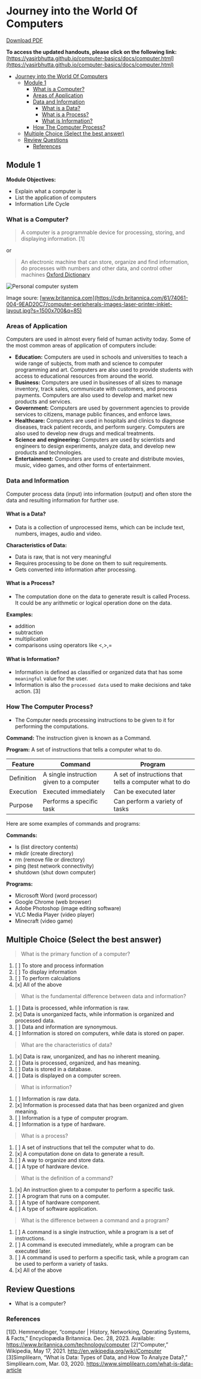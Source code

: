 
# Journey into the World Of Computers

[Download PDF](https://yasirbhutta.github.io/computer-basics/docs/computer.pdf)

**To access the updated handouts, please click on the following link:**
[https://yasirbhutta.github.io/computer-basics/docs/computer.html](https://yasirbhutta.github.io/computer-basics/docs/computer.html)

- [Journey into the World Of Computers](#journey-into-the-world-of-computers)
  - [Module 1](#module-1)
    - [What is a Computer?](#what-is-a-computer)
    - [Areas of Application](#areas-of-application)
    - [Data and Information](#data-and-information)
      - [What is a Data?](#what-is-a-data)
      - [What is a Process?](#what-is-a-process)
      - [What is Information?](#what-is-information)
    - [How The Computer Process?](#how-the-computer-process)
  - [Multiple Choice (Select the best answer)](#multiple-choice-select-the-best-answer)
  - [Review Questions](#review-questions)
    - [References](#references)

## Module 1

**Module Objectives:**

- Explain what a computer is
- List the application of computers
- Information Life Cycle

### What is a Computer?

> A computer is a programmable device for processing, storing, and displaying information. [1]

or

> An electronic machine that can store, organize and find information, do processes with numbers and other data, and control other machines [Oxford Dictionary](https://www.oxfordlearnersdictionaries.com/definition/english/computer)

![Personal computer system](https://cdn.britannica.com/61/74061-004-9EAD20C7/computer-peripherals-images-laser-printer-inkjet-layout.jpg?s=1500x700&q=85)

Image soure: [www.britannica.com](https://cdn.britannica.com/61/74061-004-9EAD20C7/computer-peripherals-images-laser-printer-inkjet-layout.jpg?s=1500x700&q=85)

### Areas of Application

Computers are used in almost every field of human activity today. Some of the most common areas of application of computers include:

- **Education:** Computers are used in schools and universities to teach a wide range of subjects, from math and science to computer programming and art. Computers are also used to provide students with access to educational resources from around the world.
- **Business:** Computers are used in businesses of all sizes to manage inventory, track sales, communicate with customers, and process payments. Computers are also used to develop and market new products and services.
- **Government:** Computers are used by government agencies to provide services to citizens, manage public finances, and enforce laws.
- **Healthcare:** Computers are used in hospitals and clinics to diagnose diseases, track patient records, and perform surgery. Computers are also used to develop new drugs and medical treatments.
- **Science and engineering:** Computers are used by scientists and engineers to design experiments, analyze data, and develop new products and technologies.
- **Entertainment:** Computers are used to create and distribute movies, music, video games, and other forms of entertainment.

### Data and Information

Computer process data (input) into information (output) and often store the data and resulting information for further use.

#### What is a Data?

- Data is a collection of unprocessed items, which can be include text, numbers, images, audio and video.

**Characteristics of Data:**

- Data is raw, that is not very meaningful
- Requires processing to be done on them to suit requirements.
- Gets converted into information after processing.

<script async src="https://pagead2.googlesyndication.com/pagead/js/adsbygoogle.js?client=ca-pub-1602443888929206"
     crossorigin="anonymous"></script>
<ins class="adsbygoogle"
     style="display:block; text-align:center;"
     data-ad-layout="in-article"
     data-ad-format="fluid"
     data-ad-client="ca-pub-1602443888929206"
     data-ad-slot="6296238623"></ins>
<script>
     (adsbygoogle = window.adsbygoogle || []).push({});
</script>

#### What is a Process?

- The computation done on the data to generate result is called Process. It could be any arithmetic  or logical operation done on the data.

**Examples:**

- addition
- subtraction
- multiplication
- comparisons using operators like <,>,=

#### What is Information?

- Information is defined as classified or organized data that has some `meaningful` value for the user.
- Information is also the `processed data` used to make decisions and take action. [3]
  
### How The Computer Process?

- The Computer needs processing instructions to be given to it for performing the computations.

**Command:** The instruction given is known as a Command.

**Program:** A set of instructions that tells a computer what to do.

| Feature    | Command                                  | Program                                                |
| ---------- | ---------------------------------------- | ------------------------------------------------------ |
| Definition | A single instruction given to a computer | A set of instructions that tells a computer what to do |
| Execution  | Executed immediately                     | Can be executed later                                  |
| Purpose    | Performs a specific task                 | Can perform a variety of tasks                         |

Here are some examples of commands and programs:

**Commands:**

- ls (list directory contents)
- mkdir (create directory)
- rm (remove file or directory)
- ping (test network connectivity)
- shutdown (shut down computer)

**Programs:**

- Microsoft Word (word processor)
- Google Chrome (web browser)
- Adobe Photoshop (image editing software)
- VLC Media Player (video player)
- Minecraft (video game)
<script async src="https://pagead2.googlesyndication.com/pagead/js/adsbygoogle.js?client=ca-pub-1602443888929206"
     crossorigin="anonymous"></script>
<ins class="adsbygoogle"
     style="display:block; text-align:center;"
     data-ad-layout="in-article"
     data-ad-format="fluid"
     data-ad-client="ca-pub-1602443888929206"
     data-ad-slot="6296238623"></ins>
<script>
     (adsbygoogle = window.adsbygoogle || []).push({});
</script>
## Multiple Choice (Select the best answer)

> What is the primary function of a computer?

1. [ ] To store and process information
2. [ ] To display information
3. [ ] To perform calculations
4. [x] All of the above

> What is the fundamental difference between data and information?

1. [ ] Data is processed, while information is raw.
2. [x] Data is unorganized facts, while information is organized and processed data.
3. [ ] Data and information are synonymous.
4. [ ] Information is stored on computers, while data is stored on paper.

> What are the characteristics of data?

1. [x] Data is raw, unorganized, and has no inherent meaning.
2. [ ] Data is processed, organized, and has meaning.
3. [ ] Data is stored in a database.
4. [ ] Data is displayed on a computer screen.

> What is information?

1. [ ] Information is raw data.
2. [x] Information is processed data that has been organized and given meaning.
3. [ ] Information is a type of computer program.
4. [ ] Information is a type of hardware.

> What is a process?

1. [ ] A set of instructions that tell the computer what to do.
2. [x] A computation done on data to generate a result.
3. [ ] A way to organize and store data.
4. [ ] A type of hardware device.

> What is the definition of a command?

1. [x] An instruction given to a computer to perform a specific task.
2. [ ] A program that runs on a computer.
3. [ ] A type of hardware component.
4. [ ] A type of software application.

> What is the difference between a command and a program?

1. [ ] A command is a single instruction, while a program is a set of instructions.
2. [ ] A command is executed immediately, while a program can be executed later.
3. [ ] A command is used to perform a specific task, while a program can be used to perform a variety of tasks.
4. [x] All of the above

## Review Questions

- What is a computer?

### References

[1]D. Hemmendinger, “computer | History, Networking, Operating Systems, & Facts,” Encyclopædia Britannica. Dec. 28, 2023. Available: https://www.britannica.com/technology/computer
[2]“Computer,” Wikipedia, May 17, 2021. http://en.wikipedia.org/wiki/Computer
[3]Simplilearn, “What is Data: Types of Data, and How To Analyze Data?,” Simplilearn.com, Mar. 03, 2020. <https://www.simplilearn.com/what-is-data-article>
‌
